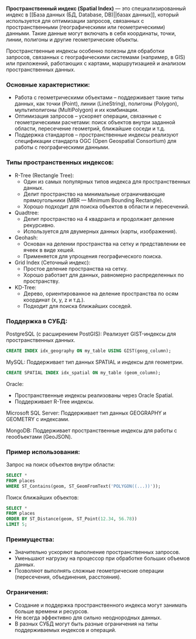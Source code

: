 **Пространственный индекс (Spatial Index)** — это специализированный индекс в [[База данных (БД, Database, DB)||базах данных]], который используется для оптимизации запросов, связанных с пространственными (географическими или геометрическими) данными. Такие данные могут включать в себя координаты, точки, линии, полигоны и другие геометрические объекты.

Пространственные индексы особенно полезны для обработки запросов, связанных с географическими системами (например, в GIS) или приложений, работающих с картами, маршрутизацией и анализом пространственных данных.

### Основные характеристики:

- Работа с геометрическими объектами – поддерживает такие типы данных, как точки (Point), линии (LineString), полигоны (Polygon), мультиполигоны (MultiPolygon) и их комбинации.
- Оптимизация запросов – ускоряет операции, связанные с геометрическими расчетами: поиск объектов внутри заданной области, пересечение геометрий, ближайшие соседи и т.д.
- Поддержка стандартов – пространственные индексы реализуют спецификации стандарта OGC (Open Geospatial Consortium) для работы с географическими данными.

### Типы пространственных индексов:

- R-Tree (Rectangle Tree):
	- Один из самых популярных типов индекса для пространственных данных.
	- Делит пространство на минимальные ограничивающие прямоугольники (MBR — Minimum Bounding Rectangle).
	- Хорошо подходит для поиска объектов в области и пересечений.
- Quadtree:
	- Делит пространство на 4 квадранта и продолжает деление рекурсивно.
	- Используется для двумерных данных (карты, изображения).
- Geohash:
	- Основан на делении пространства на сетку и представлении ее ячеек в виде хешей.
	- Применяется для упрощения географического поиска.
- Grid Index (Сеточный индекс):
	- Простое деление пространства на сетку.
	- Хорошо работает для данных, равномерно распределенных по пространству.
- KD-Tree:
	- Дерево, ориентированное на деление пространства по осям координат (x, y, z и т.д.).
	- Подходит для поиска ближайших соседей.

### Поддержка в СУБД:

PostgreSQL (с расширением PostGIS): Реализует GIST-индексы для пространственных данных.
```sql
CREATE INDEX idx_geography ON my_table USING GIST(geog_column);
```
  
MySQL: Поддерживает тип данных SPATIAL и индексы для геометрии.
```sql
CREATE SPATIAL INDEX idx_spatial ON my_table (geom_column);
```
  
Oracle:
- Пространственные индексы реализованы через Oracle Spatial.
- Поддерживает R-Tree индексы.

Microsoft SQL Server: Поддерживает тип данных GEOGRAPHY и GEOMETRY с индексами.

MongoDB: Поддерживает пространственные индексы для работы с геообъектами (GeoJSON).


### Пример использования:

Запрос на поиск объектов внутри области:
```sql
SELECT * 
FROM places 
WHERE ST_Contains(geom, ST_GeomFromText('POLYGON((...))'));
```

Поиск ближайших объектов:
```sql
SELECT * 
FROM places 
ORDER BY ST_Distance(geom, ST_Point(12.34, 56.78)) 
LIMIT 5;
```

### Преимущества:

- Значительно ускоряют выполнение пространственных запросов.
- Уменьшают нагрузку на процессор при обработке больших объемов данных.
- Позволяют выполнять сложные геометрические операции (пересечения, объединения, расстояния).

### Ограничения:

- Создание и поддержка пространственного индекса могут занимать больше времени и ресурсов.
- Не всегда эффективно для сильно неоднородных данных.
- В разных СУБД могут быть разные ограничения на типы поддерживаемых индексов и операций.